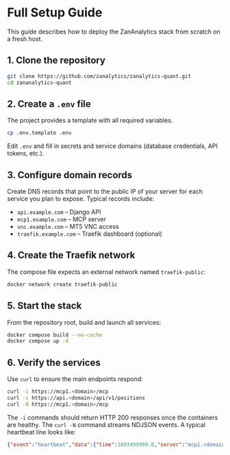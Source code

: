 # Full Setup Guide

This guide describes how to deploy the ZanAnalytics stack from scratch on a fresh host.

## 1. Clone the repository

```bash
git clone https://github.com/zanalytics/zanalytics-quant.git
cd zananalytics-quant
```

## 2. Create a `.env` file

The project provides a template with all required variables.

```bash
cp .env.template .env
```

Edit `.env` and fill in secrets and service domains (database credentials, API tokens, etc.).

## 3. Configure domain records

Create DNS records that point to the public IP of your server for each service you plan to expose. Typical records include:

- `api.example.com` – Django API
- `mcp1.example.com` – MCP server
- `vnc.example.com` – MT5 VNC access
- `traefik.example.com` – Traefik dashboard (optional)

## 4. Create the Traefik network

The compose file expects an external network named `traefik-public`:

```bash
docker network create traefik-public
```

## 5. Start the stack

From the repository root, build and launch all services:

```bash
docker compose build --no-cache
docker compose up -d
```

## 6. Verify the services

Use `curl` to ensure the main endpoints respond:

```bash
curl -i https://mcp1.<domain>/mcp
curl -i https://api.<domain>/api/v1/positions
curl -N https://mcp1.<domain>/mcp
```

The `-i` commands should return HTTP 200 responses once the containers are healthy. The `curl -N` command streams NDJSON events. A typical heartbeat line looks like:

```json
{"event":"heartbeat","data":{"time":1693499999.0,"server":"mcp1.<domain>"}}
```

